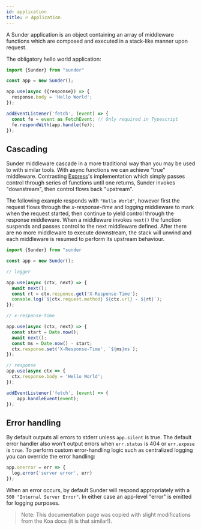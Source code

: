 ```yaml
---
id: application
title: 🔥 Application
---
```


A Sunder application is an object containing an array of middleware functions which are composed and executed in a stack-like manner upon request. 

The obligatory hello world application:

```typescript
import {Sunder} from "sunder"

const app = new Sunder();

app.use(async ({response}) => {
  response.body = 'Hello World';
});

addEventListener('fetch', (event) => {
  const fe = event as FetchEvent; // Only required in Typescript
  fe.respondWith(app.handle(fe));
});
```


## Cascading

Sunder middleware cascade in a more traditional way than you may be used to with similar tools. With async functions we can achieve "true" middleware. Contrasting [Express](https://expressjs.com)'s implementation which simply passes control through series of functions until one returns, Sunder invokes "downstream", then control flows back "upstream".

The following example responds with `"Hello World"`, however first the request flows through the *x-response-time* and *logging* middleware to mark when the request started, then continue to yield control through the response middleware. When a middleware invokes `next()` the function suspends and passes control to the next middleware defined. After there are no more middleware to execute downstream, the stack will unwind and each middleware is resumed to perform its upstream behaviour.

```typescript
import {Sunder} from "sunder

const app = new Sunder();

// logger

app.use(async (ctx, next) => {
  await next();
  const rt = ctx.response.get('X-Response-Time');
  console.log(`${ctx.request.method} ${ctx.url} - ${rt}`);
});

// x-response-time

app.use(async (ctx, next) => {
  const start = Date.now();
  await next();
  const ms = Date.now() - start;
  ctx.response.set('X-Response-Time', `${ms}ms`);
});

// response
app.use(async ctx => {
  ctx.response.body = 'Hello World';
});

addEventListener('fetch', (event) => {
    app.handleEvent(event);
});

```

## Error handling
By default outputs all errors to stderr unless `app.silent` is true. The default error handler also won't output errors when `err.status` is 404 or `err.expose` is `true`. To perform custom error-handling logic such as centralized logging you can override the error handling:

```typescript
app.onerror = err => {
  log.error('server error', err)
});
```

When an error occurs, by default Sunder will respond appropriately with a `500 "Internal Server Error"`. In either case an app-level "error" is emitted for logging purposes.

> Note: This documentation page was copied with slight modifications from the Koa docs (it is that similar!).
